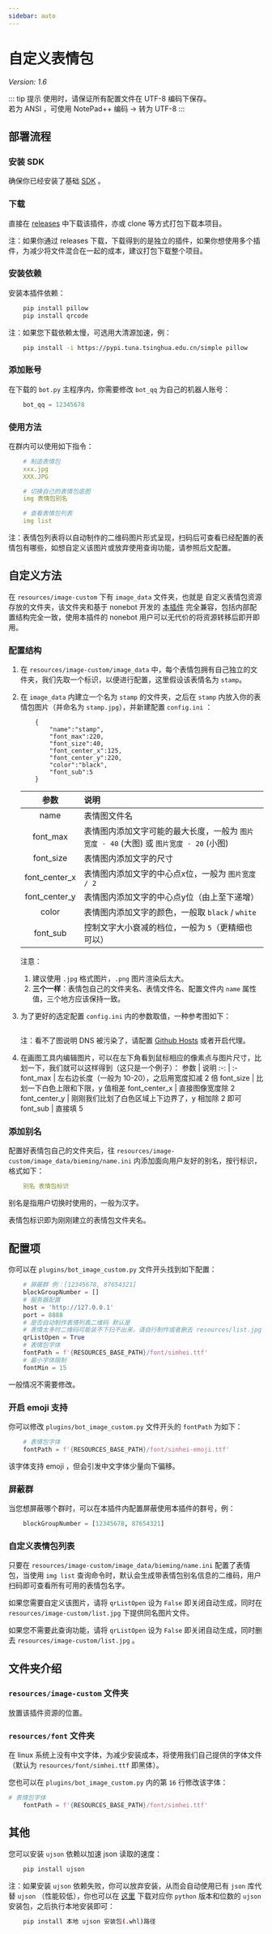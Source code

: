 ```yaml
---
sidebar: auto
---
```


# 自定义表情包

*Version: 1.6*

::: tip 提示
使用时，请保证所有配置文件在 UTF-8 编码下保存。<br>
若为 ANSI ，可使用 NotePad++ 编码 -> 转为 UTF-8
:::

## 部署流程

### 安装 SDK
确保你已经安装了基础 [SDK](../guide/guide.md) 。

### 下载
直接在 [releases](https://github.com/opq-osc/opqqq-plugin/releases) 中下载该插件，亦或 clone 等方式打包下载本项目。

注：如果你通过 releases 下载，下载得到的是独立的插件，如果你想使用多个插件，为减少将文件混合在一起的成本，建议打包下载整个项目。

### 安装依赖
安装本插件依赖：
```bash
    pip install pillow
    pip install qrcode
```
注：如果您下载依赖太慢，可选用大清源加速，例：
```bash
    pip install -i https://pypi.tuna.tsinghua.edu.cn/simple pillow
```

### 添加账号
在下载的 `bot.py` 主程序内，你需要修改 `bot_qq` 为自己的机器人账号：
```python
    bot_qq = 12345678
```

### 使用方法
在群内可以使用如下指令：
```yml
    # 制造表情包
    xxx.jpg
    XXX.JPG

    # 切换自己的表情包底图
    img 表情包别名

    # 查看表情包列表
    img list
```
注：表情包列表将以自动制作的二维码图片形式呈现，扫码后可查看已经配置的表情包有哪些，如想自定义该图片或放弃使用查询功能，请参照后文配置。


## 自定义方法

在 `resources/image-custom` 下有 `image_data` 文件夹，也就是 自定义表情包资源 存放的文件夹，该文件夹和基于 nonebot 开发的 [本插件](https://github.com/fz6m/nonebot-plugin/tree/master/CQimage) 完全兼容，包括内部配置结构完全一致，使用本插件的 nonebot 用户可以无代价的将资源转移后即开即用。

### 配置结构
1. 在 `resources/image-custom/image_data` 中，每个表情包拥有自己独立的文件夹，我们先取一个标识，以便进行配置，这里假设该表情名为 `stamp`。 
2. 在 `image_data` 内建立一个名为 `stamp` 的文件夹，之后在 `stamp` 内放入你的表情包图片（并命名为 `stamp.jpg`），并新建配置 `config.ini` ：
    ```text
        {
            "name":"stamp",
            "font_max":220,
            "font_size":40,
            "font_center_x":125,
            "font_center_y":220,
            "color":"black",
            "font_sub":5
        }
    ```
    参数 | 说明
    :-: | :-
    name | 表情图文件名
    font_max | 表情图内添加文字可能的最大长度，一般为 `图片宽度 - 40` (大图) 或 `图片宽度 - 20` (小图)
    font_size | 表情图内添加文字的尺寸
    font_center_x | 表情图内添加文字的中心点x位，一般为 `图片宽度 / 2`
    font_center_y | 表情图内添加文字的中心点y位（由上至下递增）
    color | 表情图内添加文字的颜色，一般取 `black` / `white`
    font_sub | 控制文字大小衰减的档位，一般为 `5`（更精细也可以）

    注意：
    1. 建议使用 `.jpg` 格式图片，`.png` 图片渲染后太大。
    2. **三个一样**：表情包自己的文件夹名、表情文件名、配置文件内 `name` 属性值，三个地方应该保持一致。
3. 为了更好的选定配置 `config.ini` 内的参数取值，一种参考图如下：
   
    <img :src="$withBase('/image-custom-example.jpg')" class="my-img" width='70%' />

    注：看不了图说明 DNS 被污染了，请配置 [Github Hosts](https://blog.csdn.net/qq_21567385/article/details/105951488) 或者开启代理。
4. 在画图工具内编辑图片，可以在左下角看到鼠标相应的像素点与图片尺寸，比划一下，我们就可以这样得到（这只是一个例子）：
    参数 | 说明
    :-: | :-
    font_max | 左右边长度（一般为 10-20），之后用宽度扣减 2 倍
    font_size | 比划一下白色上限和下限，y 值相差
    font_center_x | 直接图像宽度除 2
    font_center_y | 刚刚我们比划了白色区域上下边界了，y 相加除 2 即可
    font_sub | 直接填 5

### 添加别名
配置好表情包自己的文件夹后，往 `resources/image-custom/image_data/bieming/name.ini` 内添加面向用户友好的别名，按行标识，格式如下：
```yml
    别名 表情包标识
```
别名是指用户切换时使用的，一般为汉字。

表情包标识即为刚刚建立的表情包文件夹名。


## 配置项

你可以在 `plugins/bot_image_custom.py` 文件开头找到如下配置：
```python
    # 屏蔽群 例：[12345678, 87654321]
    blockGroupNumber = []
    # 服务器配置
    host = 'http://127.0.0.1'
    port = 8888
    # 是否自动制作表情列表二维码 默认是 
    # 表情太多时二维码可能装不下扫不出来，请自行制作或者删去 resources/list.jpg 即关闭查询表情列表图（qrListOpen 也要关闭）
    qrListOpen = True
    # 表情包字体
    fontPath = f'{RESOURCES_BASE_PATH}/font/simhei.ttf'
    # 最小字体限制
    fontMin = 15
```
一般情况不需要修改。

### 开启 emoji 支持
你可以修改 `plugins/bot_image_custom.py` 文件开头的 `fontPath` 为如下：
```python
    # 表情包字体
    fontPath = f'{RESOURCES_BASE_PATH}/font/simhei-emoji.ttf'
```
该字体支持 emoji ，但会引发中文字体少量向下偏移。

### 屏蔽群
当您想屏蔽哪个群时，可以在本插件内配置屏蔽使用本插件的群号，例：
```python
    blockGroupNumber = [12345678, 87654321]
```

### 自定义表情包列表

只要在 `resources/image-custom/image_data/bieming/name.ini` 配置了表情包，当使用 `img list` 查询命令时，默认会生成带表情包别名信息的二维码，用户扫码即可查看所有可用的表情包名字。

如果您需要自定义该图片，请将 `qrListOpen` 设为 `False` 即关闭自动生成，同时在 `resources/image-custom/list.jpg` 下提供同名图片文件。

如果您不需要此查询功能，请将 `qrListOpen` 设为 `False` 即关闭自动生成，同时删去 `resources/image-custom/list.jpg` 。

## 文件夹介绍

### `resources/image-custom` 文件夹
放置该插件资源的位置。

### `resources/font` 文件夹
在 linux 系统上没有中文字体，为减少安装成本，将使用我们自己提供的字体文件（默认为 `resources/font/simhei.ttf` 即黑体）。

您也可以在 `plugins/bot_image_custom.py` 内的第 `16` 行修改该字体：
```python
# 表情包字体
    fontPath = f'{RESOURCES_BASE_PATH}/font/simhei.ttf'
```

## 其他

您可以安装 `ujson` 依赖以加速 json 读取的速度：
```bash
    pip install ujson
```
注：如果安装 `ujson` 依赖失败，你可以放弃安装，从而会自动使用已有 `json` 库代替 `ujson` （性能较低），你也可以在 [这里](https://www.lfd.uci.edu/~gohlke/pythonlibs/#ujson) 下载对应你 `python` 版本和位数的 `ujson` 安装包，之后执行本地安装即可：
```sh
    pip install 本地 ujson 安装包(.whl)路径
```